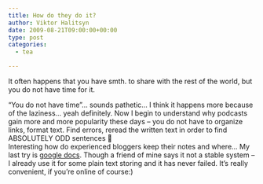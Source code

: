 ```yaml
---
title: How do they do it?
author: Viktor Halitsyn
date: 2009-08-21T09:00:00+00:00
type: post
categories:
  - tea

---
```

  It often happens that you have smth. to share with the rest of the world, but you do not have time for it. 

<div style="margin-bottom: 0px; margin-left: 0px; margin-right: 0px; margin-top: 0px;">
  &#8220;You do not have time&#8221;&#8230; sounds pathetic&#8230; I think it happens more because of the laziness&#8230; yeah definitely. Now I begin to understand why podcasts gain more and more popularity these days &#8211; you do not have to organize links, format text. Find errors, reread the written text in order to find ABSOLUTELY ODD sentences 🙂
</div>

<div style="margin-bottom: 0px; margin-left: 0px; margin-right: 0px; margin-top: 0px;">
     Interesting how do experienced bloggers keep their notes and where&#8230; My last try is <a href="http://docs.google.com/">google docs</a>. Though a friend of mine says it not a stable system &#8211; I already use it for some plain text storing and it has never failed. It&#8217;s really convenient, if you&#8217;re online of course:)
</div>